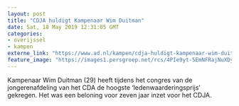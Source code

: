 ```yaml
---
layout: post
title: "CDJA huldigt Kampenaar Wim Duitman"
date: Sat, 18 May 2019 12:31:05 GMT
categories: 
- overijssel 
- kampen 
externe_link: "https://www.ad.nl/kampen/cdja-huldigt-kampenaar-wim-duitman~aee76e05/"
feature_image: "https://images1.persgroep.net/rcs/4PIe9yt-5EmNFRajNuXDymUI66A/diocontent/148675682/_fitwidth/400/?appId=21791a8992982cd8da851550a453bd7f&quality=0.7"
---
```


Kampenaar Wim Duitman (29) heeft tijdens het congres van de jongerenafdeling van het CDA de hoogste ‘ledenwaarderingsprijs’ gekregen. Het was een beloning voor zeven jaar inzet voor het CDJA.
